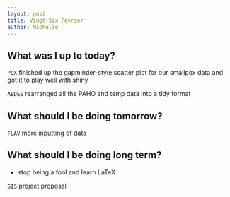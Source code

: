 ```yaml
---
layout: post
title: Vingt-Six Fevrier
author: Michelle
---
```


## What was I up to today?

`POX` finished up the gapminder-style scatter plot for our smallpox data and got it to play well with shiny

`AEDES` rearranged all the PAHO and temp data into a tidy format

## What should I be doing tomorrow?

`FLAV` more inputting of data

## What should I be doing long term?

* stop being a fool and learn LaTeX

`GIS` project proposal


<i class="fa fa-code" style="color:pink"> </i>




